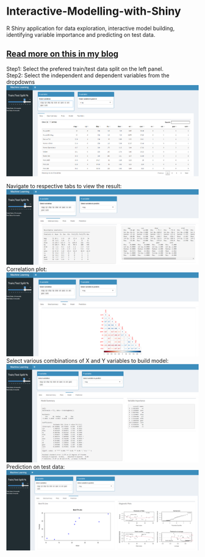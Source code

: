 # Interactive-Modelling-with-Shiny
R Shiny application for data exploration, interactive model building, identifying variable importance and predicting on test data.

## [**Read more on this in my blog**](https://www.analyticsvidhya.com/blog/2021/05/build-interactive-models-with-r-shiny/)

Step1: Select the prefered train/test data split on the left panel. </br>
Step2: Select the independent and dependent variables from the dropdowns </br>
![alt text](https://github.com/amitvkulkarni/Interactive-Modelling-with-Shiny/blob/main/Images/HomePage.PNG)

Navigate to respective tabs to view the result: </br>
![alt text](https://github.com/amitvkulkarni/Interactive-Modelling-with-Shiny/blob/main/Images/DataSummary.PNG)
Correlation plot:</br>
![alt text](https://github.com/amitvkulkarni/Interactive-Modelling-with-Shiny/blob/main/Images/Correlation.PNG)
Select various combinations of X and Y variables to build model: </br>
![alt text](https://github.com/amitvkulkarni/Interactive-Modelling-with-Shiny/blob/main/Images/Model.PNG)
Prediction on test data:</br>
![alt text](https://github.com/amitvkulkarni/Interactive-Modelling-with-Shiny/blob/main/Images/prediction.PNG)
